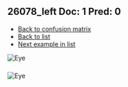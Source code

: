 ## 26078_left Doc: 1 Pred: 0
- [Back to confusion matrix](https://github.com/juliandewit/kaggle_retinopathy/blob/master/matrix.md)
- [Back to list](https://github.com/juliandewit/kaggle_retinopathy/blob/master/lists/10/list.md)
- [Next example in list](https://github.com/juliandewit/kaggle_retinopathy/blob/master/lists/10/26/26140_right.md)

![Eye](https://retinopaty.blob.core.windows.net/size1024/26078_left_1.jpeg)

### 

![Eye]()
